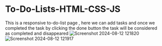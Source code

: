 # To-Do-Lists-HTML-CSS-JS
This is a responsive to-do-list page , here we can add tasks and once we completed the task by clicking the done button the task will be considered as completed and disappeared
![Screenshot 2024-08-12 121820](https://github.com/user-attachments/assets/53d1d8a9-2b75-4e0c-a162-e1a4de8dc439)
![Screenshot 2024-08-12 121917](https://github.com/user-attachments/assets/26dbe298-e81f-4b6f-90ab-14658127c555)
